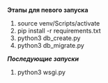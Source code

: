 **Этапы для певого запуска**

1. source venv/Scripts/activate
2. pip install -r requirements.txt
3. python3 db_create.py
4. python3 db_migrate.py

***Последующие запуски***

1. python3 wsgi.py